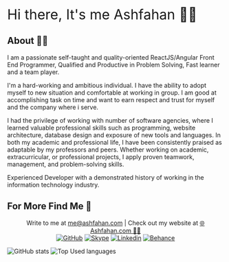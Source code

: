 <font size="6">Hi there, It's me Ashfahan 👨‍💻</font>

## About 🙆‍♂️

I am a passionate self-taught and quality-oriented ReactJS/Angular Front End Programmer, Qualified and Productive in Problem Solving, Fast learner and a team player.

I'm a hard-working and ambitious individual. I have the ability to adopt myself to new situation and comfortable at working in group. I am good at accomplishing task on time and want to earn respect and trust for myself and the company where i serve.

I had the privilege of working with number of software agencies, where I learned valuable professional skills such as programming, website architecture, database design and exposure of new tools and languages. In both my academic and professional life, I have been consistently praised as adaptable by my professors and peers. Whether working on academic, extracurricular, or professional projects, I apply proven teamwork, management, and problem-solving skills.

Experienced Developer with a demonstrated history of working in the information technology industry.

## For More Find Me 📮

<p align="center">
  <span>Write to me at <a href="mailto:me@ashfahan.com">me@ashfahan.com</a> | Check out my website at <a href="https://ashfahan.com">🌐 Ashfahan.com 🙋‍♂️</a></span>
  <br>
  <a href="https://GitHub.com/ashfahan"><img src="https://img.shields.io/badge/GitHub-Ashfahan-805ad5.svg?style=for-the-badge&logo=GitHub" alt="GitHub"></a>
  <a href="https://join.skype.com/invite/iS1oy3l9kTMM"><img src="https://img.shields.io/badge/Skype-Ashfahan-805ad5.svg?style=for-the-badge&logo=Skype" alt="Skype"></a>
  <a href="https://Linkedin.com/in/ashfahan"><img src="https://img.shields.io/badge/Linkedin-Ashfahan-805ad5.svg?style=for-the-badge&logo=Linkedin" alt="Linkedin"></a>
  <a href="https://Behance.net/ashfahan"><img src="https://img.shields.io/badge/Behance-Ashfahan-805ad5.svg?style=for-the-badge&logo=Behance" alt="Behance"></a>
</p>

![GitHub stats](https://github-readme-stats.vercel.app/api?username=ashfahan&custom_title=Ashfahan's%20Github&count_private=true&include_all_commits=true&title_color=805ad5&icon_color=805ad5&text_color=474747&show_icons=true&hide=stars)
![Top Used languages](https://github-readme-stats.vercel.app/api/top-langs/?username=ashfahan&title_color=805ad5&icon_color=805ad5&text_color=474747&langs_count=10&layout=compact)
